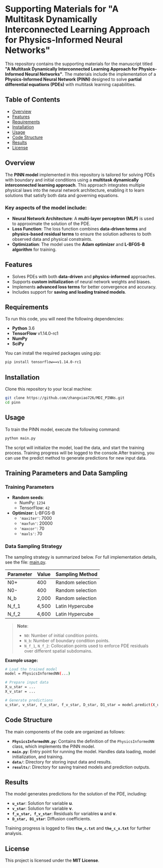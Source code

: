 # Supporting Materials for "A Multitask Dynamically Interconnected Learning Approach for Physics-Informed Neural Networks"

This repository contains the supporting materials for the manuscript titled **"A Multitask Dynamically Interconnected Learning Approach for Physics-Informed Neural Networks"**. The materials include the implementation of a **Physics-Informed Neural Network (PINN)** designed to solve **partial differential equations (PDEs)** with multitask learning capabilities.

## Table of Contents
- [Overview](#overview)
- [Features](#features)
- [Requirements](#requirements)
- [Installation](#installation)
- [Usage](#usage)
- [Code Structure](#code-structure)
- [Results](#results)
- [License](#license)

## Overview
The **PINN model** implemented in this repository is tailored for solving PDEs with boundary and initial conditions using a **multitask dynamically interconnected learning approach**. This approach integrates multiple physical laws into the neural network architecture, enabling it to learn solutions that satisfy both data and governing equations.

### Key aspects of the model include:
- **Neural Network Architecture**: A **multi-layer perceptron (MLP)** is used to approximate the solution of the PDE.
- **Loss Function**: The loss function combines **data-driven terms** and **physics-based residual terms** to ensure the solution adheres to both observed data and physical constraints.
- **Optimization**: The model uses the **Adam optimizer** and **L-BFGS-B algorithm** for training.

## Features
- Solves PDEs with both **data-driven** and **physics-informed** approaches.
- Supports **custom initialization** of neural network weights and biases.
- Implements **advanced loss terms** for better convergence and accuracy.
- Includes support for **saving and loading trained models**.

## Requirements
To run this code, you will need the following dependencies:

- **Python** 3.6
- **TensorFlow** v1.14.0-rc1
- **NumPy**
- **SciPy**

You can install the required packages using pip:

```bash
pip install tensorflow==v1.14.0-rc1 
```

## Installation
Clone this repository to your local machine:

```bash
git clone https://github.com/zhangxiao726/MDI_PINNs.git
cd pinn
```
## Usage
To train the PINN model, execute the following command:
```bash
python main.py
```
The script will initialize the model, load the data, and start the training process. Training progress will be logged to the console.After training, you can use the predict method to generate predictions for new input data. 


## Training Parameters and Data Sampling

### Training Parameters

- **Random seeds**:  
  - NumPy: `1234`  
  - TensorFlow: `42`  
- **Optimizer**: L-BFGS-B  
  - `'maxiter'`: 7000  
  - `'maxfun'`: 20000  
  - `'maxcor'`: 70  
  - `'maxls'`: 70

### Data Sampling Strategy

The sampling strategy is summarized below. For full implementation details, see the file: [main.py](https://github.com/zhangxiao726/MDI_PINNs/blob/main/main.py).

| Parameter| Value| Sampling Method     |
|----------|-----------|------------------|
| N0+      | 400  | Random selection     |
| N0-      | 400  | Random selection     |
| N_b      | 2,000   |Random selection     |
| N_f_1    | 4,500  | Latin Hypercube      |
| N_f_2    | 4,600 |Latin Hypercube      |

> **Note**:  
> - `N0`: Number of initial condition points.  
> - `N_b`: Number of boundary condition points.  
> - `N_f_1`, `N_f_2`: Collocation points used to enforce PDE residuals over different spatial subdomains.


**Example usage:**
```bash
# Load the trained model
model = PhysicsInformedNN(...)

# Prepare input data
X_u_star = ...
X_v_star = ...

# Generate predictions
u_star, v_star, f_u_star, f_v_star, D_star, D1_star = model.predict(X_u_star, X_v_star)
```

## Code Structure
The main components of the code are organized as follows:

- **`PhysicsInformedNN.py`**: Contains the definition of the `PhysicsInformedNN` class, which implements the PINN model.
- **`main.py`**: Entry point for running the model. Handles data loading, model initialization, and training.
- **`data/`**: Directory for storing input data and results.
- **`results/`**: Directory for saving trained models and prediction outputs.

## Results
The model generates predictions for the solution of the PDE, including:

- **`u_star`**: Solution for variable **u**.
- **`v_star`**: Solution for variable **v**.
- **`f_u_star, f_v_star`**: Residuals for variables **u** and **v**.
- **`D_star, D1_star`**: Diffusion coefficients.

Training progress is logged to files **`the_c.txt`** and **`the_c_x.txt`** for further analysis.

## License
This project is licensed under the **MIT License**. 

